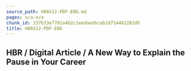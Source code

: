 ```yaml
---
source_path: H06X12-PDF-ENG.md
pages: n/a-n/a
chunk_id: 337b33e7701a4b2c1eedaeebcab1d714482282d6
title: H06X12-PDF-ENG
---
```

## HBR / Digital Article / A New Way to Explain the Pause in Your Career
